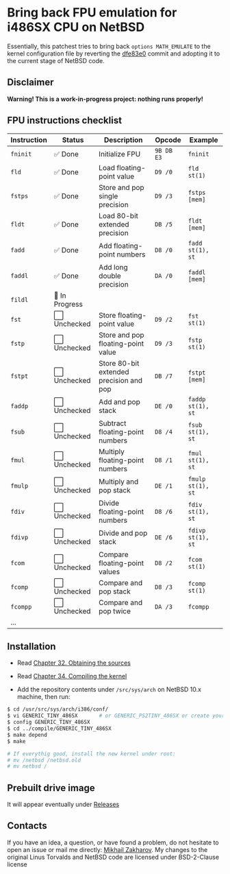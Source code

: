 # Bring back FPU emulation for i486SX CPU on NetBSD

Essentially, this patchest tries to bring back `options MATH_EMULATE` to the kernel configuration file by reverting
the [dfe83e0](https://github.com/NetBSD/src/commit/dfe83e08ca9688dd195a43113e7bc7c58fcdd14a) commit and adopting it
to the current stage of NetBSD code.

## Disclaimer

  **Warning! This is a work-in-progress project: nothing runs properly!**

## FPU instructions checklist

| Instruction | Status          | Description                             | Opcode     | Example           |
| ----------- | --------------- | --------------------------------------- | ---------- | ----------------- |
| `fninit`    | ✅ Done        | Initialize FPU                          | `9B DB E3` | `fninit`          |
| `fld`       | ✅ Done        | Load floating-point value               | `D9 /0`    | `fld st(1)`       |
| `fstps`     | ✅ Done        | Store and pop single precision          | `D9 /3`    | `fstps [mem]`     |
| `fldt`      | ✅ Done        | Load 80-bit extended precision          | `DB /5`    | `fldt [mem]`      |
| `fadd`      | ✅ Done        | Add floating-point numbers              | `D8 /0`    | `fadd st(1), st`  |
| `faddl`     | ✅ Done        | Add long double precision               | `DA /0`    | `faddl [mem]`     |
| `fildl`     | 🔄 In Progress |                                         |            |                   |
| `fst`       | ⬜ Unchecked   | Store floating-point value              | `D9 /2`    | `fst st(1)`       |
| `fstp`      | ⬜ Unchecked   | Store and pop floating-point value      | `D9 /3`    | `fstp st(1)`      |
| `fstpt`     | ⬜ Unchecked   | Store 80-bit extended precision and pop | `DB /7`    | `fstpt [mem]`     |
| `faddp`     | ⬜ Unchecked   | Add and pop stack                       | `DE /0`    | `faddp st(1), st` |
| `fsub`      | ⬜ Unchecked   | Subtract floating-point numbers         | `D8 /4`    | `fsub st(1), st`  |
| `fmul`      | ⬜ Unchecked   | Multiply floating-point numbers         | `D8 /1`    | `fmul st(1), st`  |
| `fmulp`     | ⬜ Unchecked   | Multiply and pop stack                  | `DE /1`    | `fmulp st(1), st` |
| `fdiv`      | ⬜ Unchecked   | Divide floating-point numbers           | `D8 /6`    | `fdiv st(1), st`  |
| `fdivp`     | ⬜ Unchecked   | Divide and pop stack                    | `DE /6`    | `fdivp st(1), st` |
| `fcom`      | ⬜ Unchecked   | Compare floating-point values           | `D8 /2`    | `fcom st(1)`      |
| `fcomp`     | ⬜ Unchecked   | Compare and pop stack                   | `D8 /3`    | `fcomp st(1)`     |
| `fcompp`    | ⬜ Unchecked   | Compare and pop twice                   | `DA /3`    | `fcompp`          |
| ...         |                |                                          |            |                   |

## Installation

* Read [Chapter 32. Obtaining the sources](https://www.netbsd.org/docs/guide/en/chap-fetch.html)
* Read [Chapter 34. Compiling the kernel](https://www.netbsd.org/docs/guide/en/chap-kernel.html)

* Add the repository contents under `/src/sys/arch` on NetBSD 10.x machine, then run:

``` sh
$ cd /usr/src/sys/arch/i386/conf/
$ vi GENERIC_TINY_486SX       # or GENERIC_PS2TINY_486SX or create your own kernel configuration with "options MATH_EMULATE"
$ config GENERIC_TINY_486SX
$ cd ../compile/GENERIC_TINY_486SX
$ make depend
$ make

# If everythig good, install the new kernel under root:
# mv /netbsd /netbsd.old
# mv netbsd /
```

## Prebuilt drive image

It will appear eventually under [Releases](https://github.com/mezantrop/i486SX_soft_FPU/releases)

## Contacts

If you have an idea, a question, or have found a problem, do not hesitate to open an issue or mail me
directly: [Mikhail Zakharov](zmey20000@yahoo.com). My changes to the original Linus Torvalds and NetBSD code are
licensed under BSD-2-Clause license
